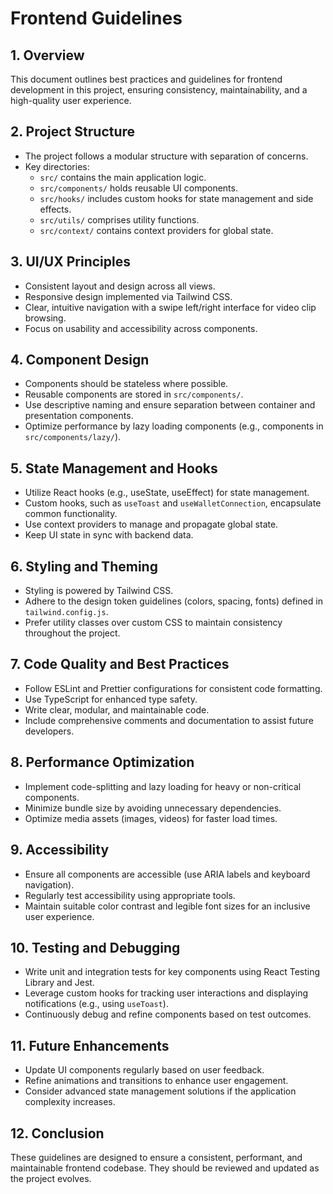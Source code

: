 # Frontend Guidelines

## 1. Overview

This document outlines best practices and guidelines for frontend development in this project, ensuring consistency, maintainability, and a high-quality user experience.

## 2. Project Structure

- The project follows a modular structure with separation of concerns.
- Key directories:
  - `src/` contains the main application logic.
  - `src/components/` holds reusable UI components.
  - `src/hooks/` includes custom hooks for state management and side effects.
  - `src/utils/` comprises utility functions.
  - `src/context/` contains context providers for global state.

## 3. UI/UX Principles

- Consistent layout and design across all views.
- Responsive design implemented via Tailwind CSS.
- Clear, intuitive navigation with a swipe left/right interface for video clip browsing.
- Focus on usability and accessibility across components.

## 4. Component Design

- Components should be stateless where possible.
- Reusable components are stored in `src/components/`.
- Use descriptive naming and ensure separation between container and presentation components.
- Optimize performance by lazy loading components (e.g., components in `src/components/lazy/`).

## 5. State Management and Hooks

- Utilize React hooks (e.g., useState, useEffect) for state management.
- Custom hooks, such as `useToast` and `useWalletConnection`, encapsulate common functionality.
- Use context providers to manage and propagate global state.
- Keep UI state in sync with backend data.

## 6. Styling and Theming

- Styling is powered by Tailwind CSS.
- Adhere to the design token guidelines (colors, spacing, fonts) defined in `tailwind.config.js`.
- Prefer utility classes over custom CSS to maintain consistency throughout the project.

## 7. Code Quality and Best Practices

- Follow ESLint and Prettier configurations for consistent code formatting.
- Use TypeScript for enhanced type safety.
- Write clear, modular, and maintainable code.
- Include comprehensive comments and documentation to assist future developers.

## 8. Performance Optimization

- Implement code-splitting and lazy loading for heavy or non-critical components.
- Minimize bundle size by avoiding unnecessary dependencies.
- Optimize media assets (images, videos) for faster load times.

## 9. Accessibility

- Ensure all components are accessible (use ARIA labels and keyboard navigation).
- Regularly test accessibility using appropriate tools.
- Maintain suitable color contrast and legible font sizes for an inclusive user experience.

## 10. Testing and Debugging

- Write unit and integration tests for key components using React Testing Library and Jest.
- Leverage custom hooks for tracking user interactions and displaying notifications (e.g., using `useToast`).
- Continuously debug and refine components based on test outcomes.

## 11. Future Enhancements

- Update UI components regularly based on user feedback.
- Refine animations and transitions to enhance user engagement.
- Consider advanced state management solutions if the application complexity increases.

## 12. Conclusion

These guidelines are designed to ensure a consistent, performant, and maintainable frontend codebase. They should be reviewed and updated as the project evolves.
